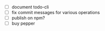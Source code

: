- [ ] document todo-cli
- [ ] fix commit messages for various operations
- [ ] publish on npm?
- [ ] buy pepper